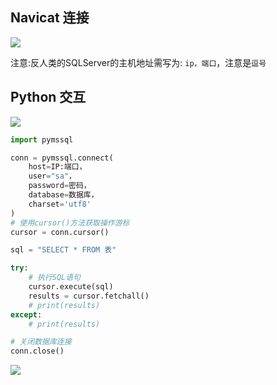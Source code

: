 <!--
 * @Description: 
 * @Version: 1.0
 * @Author: DaLao
 * @Email: dalao_li@163.com
 * @Date: 2021-01-16 17:59:35
 * @LastEditors: DaLao
 * @LastEditTime: 2021-10-07 16:06:16
-->

## Navicat 连接

![](https://cdn.hurra.ltd/img/20201012105710.png)

注意:反人类的SQLServer的主机地址需写为: `ip，端口`，注意是`逗号`


## Python 交互

![](https://cdn.hurra.ltd/img/20201012130100.png)

```py
import pymssql

conn = pymssql.connect(
    host=IP:端口，
    user="sa"，
    password=密码，
    database=数据库，
    charset='utf8'
)
# 使用cursor()方法获取操作游标
cursor = conn.cursor()

sql = "SELECT * FROM 表"

try:
    # 执行SQL语句
    cursor.execute(sql)
    results = cursor.fetchall()
    # print(results)
except:
    # print(results)

# 关闭数据库连接
conn.close()
```

![](https://cdn.hurra.ltd/img/20201012180210.png)
